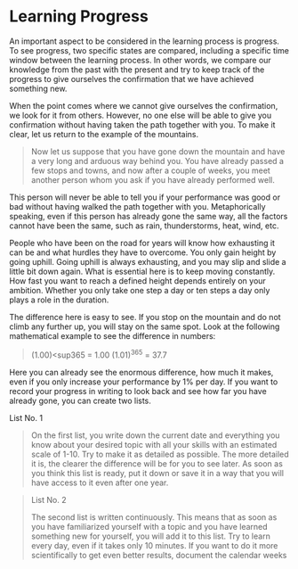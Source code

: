 # Learning Progress

An important aspect to be considered in the learning process is progress. To see progress, two specific states are compared, including a specific time window between the learning process. In other words, we compare our knowledge from the past with the present and try to keep track of the progress to give ourselves the confirmation that we have achieved something new.

When the point comes where we cannot give ourselves the confirmation, we look for it from others. However, no one else will be able to give you confirmation without having taken the path together with you. To make it clear, let us return to the example of the mountains.

> Now let us suppose that you have gone down the mountain and have a very long and arduous way behind you. You have already passed a few stops and towns, and now after a couple of weeks, you meet another person whom you ask if you have already performed well. 

This person will never be able to tell you if your performance was good or bad without having walked the path together with you. Metaphorically speaking, even if this person has already gone the same way, all the factors cannot have been the same, such as rain, thunderstorms, heat, wind, etc.

People who have been on the road for years will know how exhausting it can be and what hurdles they have to overcome. You only gain height by going uphill. Going uphill is always exhausting, and you may slip and slide a little bit down again. What is essential here is to keep moving constantly. How fast you want to reach a defined height depends entirely on your ambition. Whether you only take one step a day or ten steps a day only plays a role in the duration.

The difference here is easy to see. If you stop on the mountain and do not climb any further up, you will stay on the same spot. Look at the following mathematical example to see the difference in numbers:

> (1.00)<sup365</sup> = 1.00
> (1.01)<sup>365</sup> = 37.7

Here you can already see the enormous difference, how much it makes, even if you only increase your performance by 1% per day. If you want to record your progress in writing to look back and see how far you have already gone, you can create two lists.

List No. 1
> On the first list, you write down the current date and everything you know about your desired topic with all your skills with an estimated scale of 1-10. Try to make it as detailed as possible. The more detailed it is, the clearer the difference will be for you to see later. As soon as you think this list is ready, put it down or save it in a way that you will have access to it even after one year.

> List No. 2
>
> The second list is written continuously. This means that as soon as you have familiarized yourself with a topic and you have learned something new for yourself, you will add it to this list. Try to learn every day, even if it takes only 10 minutes. If you want to do it more scientifically to get even better results, document the calendar weeks
